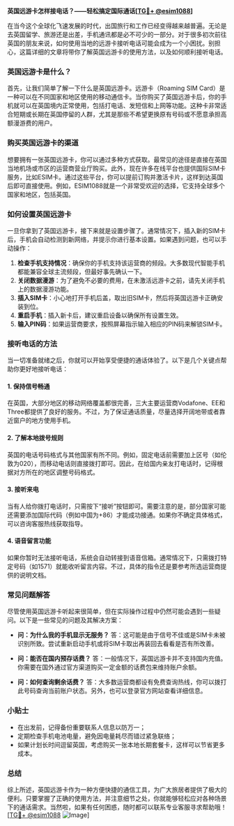 **英国远游卡怎样接电话？——轻松搞定国际通话[[TG💪+ @esim1088](https://t.me/s/esim1088)]**

在当今这个全球化飞速发展的时代，出国旅行和工作已经变得越来越普遍。无论是去英国留学、旅游还是出差，手机通讯都是必不可少的一部分。对于很多初次前往英国的朋友来说，如何使用当地的远游卡接听电话可能会成为一个小困扰。别担心，这篇详细的文章将带你了解英国远游卡的使用方法，以及如何顺利接听电话。

### 英国远游卡是什么？

首先，让我们简单了解一下什么是英国远游卡。远游卡（Roaming SIM Card）是一种可以在不同国家和地区使用的移动通信卡。当你购买了英国远游卡后，你的手机就可以在英国境内正常使用，包括打电话、发短信和上网等功能。这种卡非常适合短期或长期在英国停留的人群，尤其是那些不希望更换原有号码或不愿意承担高额漫游费的用户。

### 购买英国远游卡的渠道

想要拥有一张英国远游卡，你可以通过多种方式获取。最常见的途径是直接在英国当地机场或市区的运营商营业厅购买。此外，现在许多在线平台也提供国际SIM卡服务，比如ESIM卡。通过这些平台，你可以提前订购并激活卡片，这样到达英国后即可直接使用。例如，ESIM1088就是一个非常受欢迎的选择，它支持全球多个国家和地区，包括英国。

### 如何设置英国远游卡

一旦你拿到了英国远游卡，接下来就是设置步骤了。通常情况下，插入新的SIM卡后，手机会自动检测到新网络，并提示你进行基本设置。如果遇到问题，也可以手动操作：

1. **检查手机支持情况**：确保你的手机支持该运营商的频段。大多数现代智能手机都能兼容全球主流频段，但最好事先确认一下。
2. **关闭数据漫游**：为了避免不必要的费用，在未激活远游卡之前，请先关闭手机上的数据漫游功能。
3. **插入SIM卡**：小心地打开手机后盖，取出旧SIM卡，然后将英国远游卡正确安装到位。
4. **重启手机**：插入新卡后，建议重启设备以确保所有设置生效。
5. **输入PIN码**：如果运营商要求，按照屏幕指示输入相应的PIN码来解锁SIM卡。

### 接听电话的方法

当一切准备就绪之后，你就可以开始享受便捷的通话体验了。以下是几个关键点帮助你更好地接听电话：

#### 1. **保持信号畅通**
   在英国，大部分地区的移动网络覆盖都很完善，三大主要运营商Vodafone、EE和Three都提供了良好的服务。不过，为了保证通话质量，尽量选择开阔地带或者靠近窗户的地方使用手机。

#### 2. **了解本地拨号规则**
   英国的电话号码格式与其他国家有所不同。例如，固定电话前需要加上区号（如伦敦为020），而移动电话则直接拨打即可。因此，在给国内亲友打电话时，记得根据对方所在的地区调整号码格式。

#### 3. **接听来电**
   当有人给你拨打电话时，只需按下“接听”按钮即可。需要注意的是，部分国家可能还需要添加国际代码（例如中国为+86）才能成功接通。如果你不确定具体格式，可以咨询客服热线获取指导。

#### 4. **语音留言功能**
   如果你暂时无法接听电话，系统会自动转接到语音信箱。通常情况下，只需拨打特定号码（如1571）就能收听留言内容。不过，具体的指令还是要参考所选运营商提供的说明文档。

### 常见问题解答

尽管使用英国远游卡听起来很简单，但在实际操作过程中仍然可能会遇到一些疑问。以下是一些常见的问题及其解决方案：

- **问：为什么我的手机显示无服务？**
  答：这可能是由于信号不佳或是SIM卡未被识别所致。尝试重新启动手机或将SIM卡取出再装回去看看是否有所改善。

- **问：能否在国内预存话费？**
  答：一般情况下，英国远游卡并不支持国内充值。你需要在国外通过官方渠道购买一定金额的话费包来维持账户余额。

- **问：如何查询剩余话费？**
  答：大多数运营商都设有免费查询热线，你可以拨打此号码查询当前账户状态。另外，也可以登录官方网站查看详细信息。

### 小贴士

- 在出发前，记得备份重要联系人信息以防万一；
- 定期检查手机电池电量，避免因电量耗尽而错过紧急联络；
- 如果计划长时间逗留英国，考虑购买一张本地长期套餐卡，这样可以节省更多成本。

### 总结

综上所述，英国远游卡作为一种方便快捷的通信工具，为广大旅居者提供了极大的便利。只要掌握了正确的使用方法，并注意细节之处，你就能够轻松应对各种场景下的通话需求。当然啦，如果有任何困惑，随时都可以联系专业客服寻求帮助哦！[[TG💪+ @esim1088](https://t.me/s/esim1088) ![Image](https://i.postimg.cc/4NQfJmqS/Snipaste-2025-05-13-00-14-12.png)]
